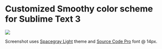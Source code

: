 # Customized Smoothy color scheme for Sublime Text 3

![](https://raw.github.com/dre1080/sublime-smoothy/master/screenshot.png) 


Screenshot uses [Spacegray Light](http://kkga.github.io/spacegray) theme and [Source Code Pro](https://github.com/adobe/source-code-pro) font @ 14px.
